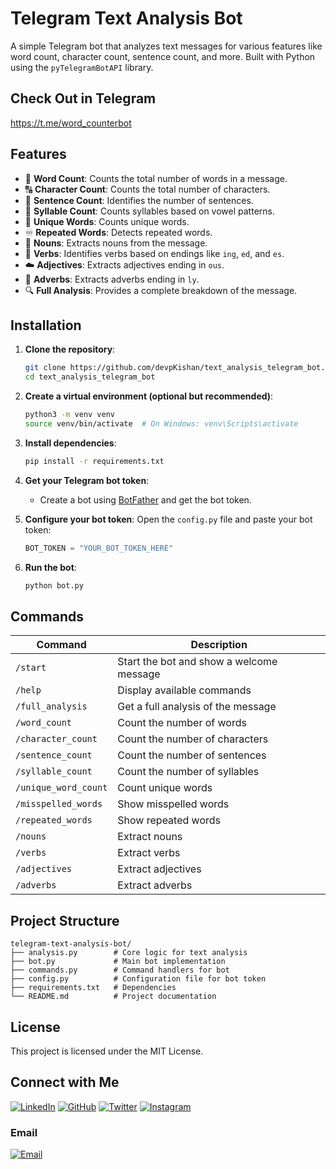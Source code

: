 # Telegram Text Analysis Bot

A simple Telegram bot that analyzes text messages for various features like word count, character count, sentence count, and more. Built with Python using the `pyTelegramBotAPI` library.
## Check Out in Telegram
https://t.me/word_counterbot

## Features

- 📝 **Word Count**: Counts the total number of words in a message.
- 🔠 **Character Count**: Counts the total number of characters.
- 📄 **Sentence Count**: Identifies the number of sentences.
- 🔣 **Syllable Count**: Counts syllables based on vowel patterns.
- 🌟 **Unique Words**: Counts unique words.
- ♾️ **Repeated Words**: Detects repeated words.
- 👑 **Nouns**: Extracts nouns from the message.
- 🏃 **Verbs**: Identifies verbs based on endings like `ing`, `ed`, and `es`.
- ☁️ **Adjectives**: Extracts adjectives ending in `ous`.
- 💨 **Adverbs**: Extracts adverbs ending in `ly`.
- 🔍 **Full Analysis**: Provides a complete breakdown of the message.

## Installation

1. **Clone the repository**:
   ```bash
   git clone https://github.com/devpKishan/text_analysis_telegram_bot.git
   cd text_analysis_telegram_bot
   ```

2. **Create a virtual environment (optional but recommended)**:
   ```bash
   python3 -m venv venv
   source venv/bin/activate  # On Windows: venv\Scripts\activate
   ```

3. **Install dependencies**:
   ```bash
   pip install -r requirements.txt
   ```

4. **Get your Telegram bot token**:
   - Create a bot using [BotFather](https://t.me/BotFather) and get the bot token.

5. **Configure your bot token**:
   Open the `config.py` file and paste your bot token:
   ```python
   BOT_TOKEN = "YOUR_BOT_TOKEN_HERE"
   ```

6. **Run the bot**:
   ```bash
   python bot.py
   ```

## Commands

| Command            | Description                         |
|--------------------|-------------------------------------|
| `/start`           | Start the bot and show a welcome message |
| `/help`            | Display available commands          |
| `/full_analysis`   | Get a full analysis of the message  |
| `/word_count`      | Count the number of words           |
| `/character_count` | Count the number of characters      |
| `/sentence_count`  | Count the number of sentences       |
| `/syllable_count`  | Count the number of syllables       |
| `/unique_word_count` | Count unique words                 |
| `/misspelled_words`| Show misspelled words               |
| `/repeated_words`  | Show repeated words                 |
| `/nouns`           | Extract nouns                       |
| `/verbs`           | Extract verbs                       |
| `/adjectives`      | Extract adjectives                  |
| `/adverbs`         | Extract adverbs                     |

## Project Structure

```
telegram-text-analysis-bot/
├── analysis.py        # Core logic for text analysis
├── bot.py             # Main bot implementation
├── commands.py        # Command handlers for bot
├── config.py          # Configuration file for bot token
├── requirements.txt   # Dependencies
└── README.md          # Project documentation
```

## License

This project is licensed under the MIT License.

## Connect with Me

[![LinkedIn](https://img.shields.io/badge/-LinkedIn-blue?style=flat&logo=linkedin&logoColor=white)](https://www.linkedin.com/in/xecurekishan)
[![GitHub](https://img.shields.io/badge/-GitHub-black?style=flat&logo=github&logoColor=white)](https://github.com/devpKishan)
[![Twitter](https://img.shields.io/badge/-Twitter-blue?style=flat&logo=twitter&logoColor=white)](https://x.com/DevpKishan)
[![Instagram](https://img.shields.io/badge/-Instagram-purple?style=flat&logo=instagram&logoColor=white)](https://www.instagram.com/_.xecure)

### Email
[![Email](https://img.shields.io/badge/-Email-red?style=flat&logo=gmail&logoColor=white)](mailto:kishanpatel1951.com)
